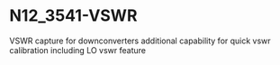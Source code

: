 # N12_3541-VSWR
VSWR capture for downconverters 
additional capability for quick vswr calibration including LO vswr feature